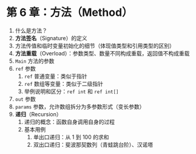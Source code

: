 # 第 6 章：方法（Method）

1. 什么是方法？
2. **方法签名**（Signature）的定义
3. 方法传值和临时变量初始化的细节（体现值类型和引用类型的区别）
4. **方法重载**（Overload）：参数类型、数量不同构成重载，返回值不构成重载
5. `Main` 方法的参数
6. `ref` 参数
    1. `ref` 普通变量：类似于指针
    2. `ref` 数组等变量：类似于二级指针
    3. 举例说明和区分：`ref int` 和 `ref int[]`
7. `out` 参数
8. `params` 参数，允许数组拆分为多参数形式（变长参数）
9. **递归**（Recursion）
    1. 递归的概念：函数自身调用自身的过程
    2. 基本用例
        1. 单出口递归：从 1 到 100 的求和
        2. 双出口递归：斐波那契数列（青蛙跳台阶）、汉诺塔